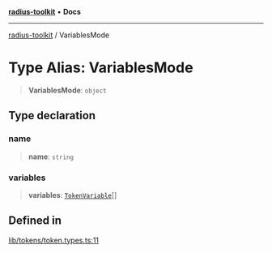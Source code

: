 [**radius-toolkit**](../README.md) • **Docs**

***

[radius-toolkit](../globals.md) / VariablesMode

# Type Alias: VariablesMode

> **VariablesMode**: `object`

## Type declaration

### name

> **name**: `string`

### variables

> **variables**: [`TokenVariable`](TokenVariable.md)[]

## Defined in

[lib/tokens/token.types.ts:11](https://github.com/rangle/radius-token-tango/blob/0fa25351e79af51a833bcebadbd83e27a9791a4f/packages/radius-toolkit/src/lib/tokens/token.types.ts#L11)
